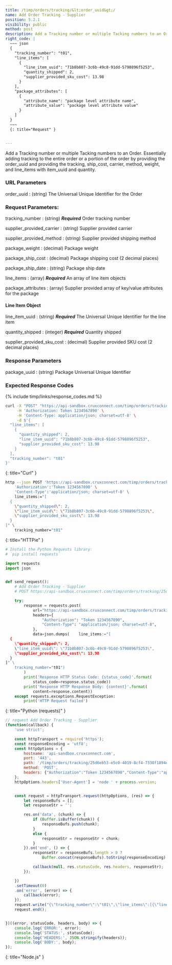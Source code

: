 ```yaml
---
title: /timp/orders/tracking/&lt;order_uuid&gt;/
name: Add Order Tracking - Supplier
position: 5.2.1
visibility: public
method: post
description: Add a Tracking number or multiple Tacking numbers to an Order.
right_code: |
  ~~~ json
  {
    "tracking_number": "t01",
    "line_items": [
      {
        "line_item_uuid": "71b8b807-3c6b-49c8-91dd-5798896f5253",
        "quantity_shipped": 2,
        "supplier_provided_sku_cost": 13.98
      }
    ],
    "package_attributes": [
      {
        "attribute_name": "package level attribute name",
        "attribute_value": "package level attribute value"
      }
    ]
  }
  ~~~
  {: title="Request" }


---
```

Add a Tracking number or multiple Tacking numbers to an Order. Essentially adding tracking to the entire order or a portion of the order by providing the order_uuid and providing the tracking, ship_cost, carrier, method, weight, and line_items with item_uuid and quantity.

### URL Parameters

order_uuid
: (string) The Universal Unique Identifier for the Order

### Request Parameters:

tracking_number
: (string) ***Required*** Order tracking number

supplier_provided_carrier
: (string) Supplier provided carrier

supplier_provided_method
: (string) Supplier provided shipping method

package_weight
: (decimal) Package weight

package_ship_cost
: (decimal) Package shipping cost (2 decimal places)

package_ship_date
: (string) Package ship date

line_items
: (array) ***Required*** An array of line item objects

package_attributes
: (array) Supplier provided array of key/value attributes for the package

#### Line Item Object

line_item_uuid
: (string) ***Required*** The Universal Unique Identifier for the line item

quantity_shipped
: (integer) ***Required*** Quantity shipped

supplier_provided_sku_cost
: (decimal) Supplier provided SKU cost (2 decimal places)

### Response Parameters

package_uuid
: (string) Package Universal Unique Identifier

### Expected Response Codes

{% include timp/links/response_codes.md %}

~~~ bash
curl -X "POST" "https://api-sandbox.cruxconnect.com/timp/orders/tracking/25d6eb53-e5c0-4019-8cf4-7330f1894e41/" \
     -H 'Authorization: Token 1234567890' \
     -H 'Content-Type: application/json; charset=utf-8' \
     -d $'{
  "line_items": [
    {
      "quantity_shipped": 2,
      "line_item_uuid": "71b8b807-3c6b-49c8-91dd-5798896f5253",
      "supplier_provided_sku_cost": 13.98
    }
  ],
  "tracking_number": "t01"
}'

~~~
{: title="Curl" }

~~~ bash
http --json POST 'https://api-sandbox.cruxconnect.com/timp/orders/tracking/25d6eb53-e5c0-4019-8cf4-7330f1894e41/' \
    'Authorization':'Token 1234567890' \
    'Content-Type':'application/json; charset=utf-8' \
    line_items:="[
  {
    \"quantity_shipped\": 2,
    \"line_item_uuid\": \"71b8b807-3c6b-49c8-91dd-5798896f5253\",
    \"supplier_provided_sku_cost\": 13.98
  }
]" \
    tracking_number="t01"

~~~
{: title="HTTPie" }

~~~ python
# Install the Python Requests library:
# `pip install requests`

import requests
import json


def send_request():
    # Add Order Tracking - Supplier
    # POST https://api-sandbox.cruxconnect.com/timp/orders/tracking/25d6eb53-e5c0-4019-8cf4-7330f1894e41/

    try:
        response = requests.post(
            url="https://api-sandbox.cruxconnect.com/timp/orders/tracking/25d6eb53-e5c0-4019-8cf4-7330f1894e41/",
            headers={
                "Authorization": "Token 1234567890",
                "Content-Type": "application/json; charset=utf-8",
            },
            data=json.dumps(    line_items:="[
  {
    \"quantity_shipped\": 2,
    \"line_item_uuid\": \"71b8b807-3c6b-49c8-91dd-5798896f5253\",
    \"supplier_provided_sku_cost\": 13.98
  }
]" \
    tracking_number="t01")
        )
        print('Response HTTP Status Code: {status_code}'.format(
            status_code=response.status_code))
        print('Response HTTP Response Body: {content}'.format(
            content=response.content))
    except requests.exceptions.RequestException:
        print('HTTP Request failed')

~~~
{: title="Python (requests)" }

~~~ javascript
// request Add Order Tracking - Supplier
(function(callback) {
    'use strict';

    const httpTransport = require('https');
    const responseEncoding = 'utf8';
    const httpOptions = {
        hostname: 'api-sandbox.cruxconnect.com',
        port: '443',
        path: '/timp/orders/tracking/25d6eb53-e5c0-4019-8cf4-7330f1894e41/',
        method: 'POST',
        headers: {"Authorization":"Token 1234567890","Content-Type":"application/json; charset=utf-8"}
    };
    httpOptions.headers['User-Agent'] = 'node ' + process.version;


    const request = httpTransport.request(httpOptions, (res) => {
        let responseBufs = [];
        let responseStr = '';

        res.on('data', (chunk) => {
            if (Buffer.isBuffer(chunk)) {
                responseBufs.push(chunk);
            }
            else {
                responseStr = responseStr + chunk;
            }
        }).on('end', () => {
            responseStr = responseBufs.length > 0 ?
                Buffer.concat(responseBufs).toString(responseEncoding) : responseStr;

            callback(null, res.statusCode, res.headers, responseStr);
        });

    })
    .setTimeout(0)
    .on('error', (error) => {
        callback(error);
    });
    request.write("{\"tracking_number\":\"t01\",\"line_items\":[{\"line_item_uuid\":\"71b8b807-3c6b-49c8-91dd-5798896f5253\",\"quantity_shipped\":2,\"supplier_provided_sku_cost\":13.98}]}")
    request.end();


})((error, statusCode, headers, body) => {
    console.log('ERROR:', error);
    console.log('STATUS:', statusCode);
    console.log('HEADERS:', JSON.stringify(headers));
    console.log('BODY:', body);
});

~~~
{: title="Node.js" }
